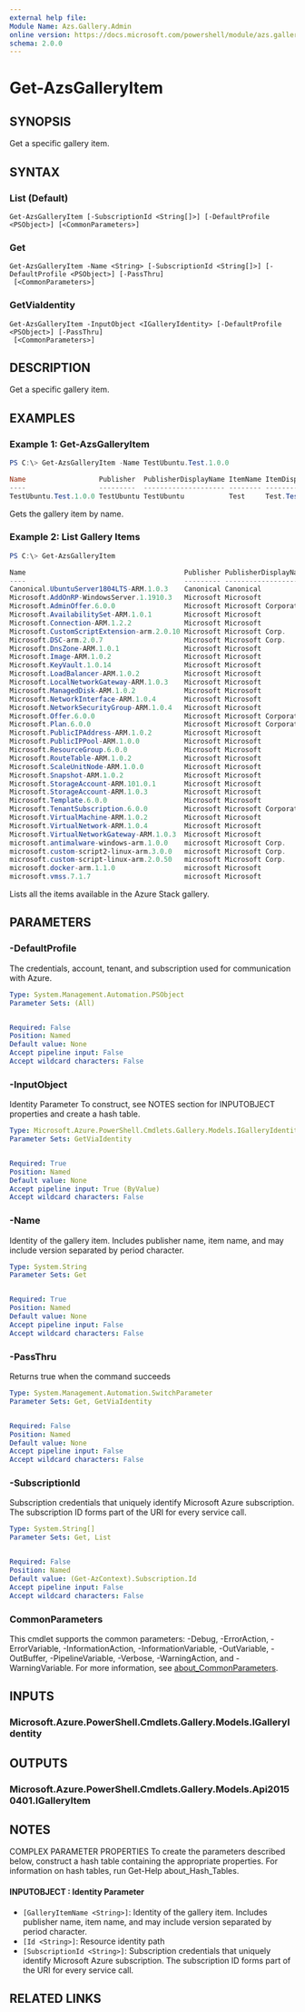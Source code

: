 ```yaml
---
external help file:
Module Name: Azs.Gallery.Admin
online version: https://docs.microsoft.com/powershell/module/azs.gallery.admin/get-azsgalleryitem
schema: 2.0.0
---
```


# Get-AzsGalleryItem

## SYNOPSIS
Get a specific gallery item.

## SYNTAX

### List (Default)
```
Get-AzsGalleryItem [-SubscriptionId <String[]>] [-DefaultProfile <PSObject>] [<CommonParameters>]
```

### Get
```
Get-AzsGalleryItem -Name <String> [-SubscriptionId <String[]>] [-DefaultProfile <PSObject>] [-PassThru]
 [<CommonParameters>]
```

### GetViaIdentity
```
Get-AzsGalleryItem -InputObject <IGalleryIdentity> [-DefaultProfile <PSObject>] [-PassThru]
 [<CommonParameters>]
```

## DESCRIPTION
Get a specific gallery item.

## EXAMPLES

### Example 1: Get-AzsGalleryItem
```powershell
PS C:\> Get-AzsGalleryItem -Name TestUbuntu.Test.1.0.0

Name                  Publisher  PublisherDisplayName ItemName ItemDisplayName       Version Summary
----                  ---------  -------------------- -------- ---------------       ------- -------
TestUbuntu.Test.1.0.0 TestUbuntu TestUbuntu           Test     Test.TestUbuntu.1.0.0 1.0.0   Create a simple VM
```

Gets the gallery item by name.

### Example 2: List Gallery Items
```powershell
PS C:\> Get-AzsGalleryItem

Name                                       Publisher PublisherDisplayName  ItemName                  ItemDisplayName
----                                       --------- --------------------  --------                  ---------------
Canonical.UbuntuServer1804LTS-ARM.1.0.3    Canonical Canonical             UbuntuServer1804LTS-ARM   Ubuntu Server 1...
Microsoft.AddOnRP-WindowsServer.1.1910.3   Microsoft Microsoft             AddOnRP-WindowsServer     Microsoft Azure...
Microsoft.AdminOffer.6.0.0                 Microsoft Microsoft Corporation AdminOffer                Offer
Microsoft.AvailabilitySet-ARM.1.0.1        Microsoft Microsoft             AvailabilitySet-ARM       Availability Set
Microsoft.Connection-ARM.1.2.2             Microsoft Microsoft             Connection-ARM            Connection
Microsoft.CustomScriptExtension-arm.2.0.10 Microsoft Microsoft Corp.       CustomScriptExtension-arm Custom Script E...
Microsoft.DSC-arm.2.0.7                    Microsoft Microsoft Corp.       DSC-arm                   PowerShell Desi...
Microsoft.DnsZone-ARM.1.0.1                Microsoft Microsoft             DnsZone-ARM               DNS zone
Microsoft.Image-ARM.1.0.2                  Microsoft Microsoft             Image-ARM                 Image
Microsoft.KeyVault.1.0.14                  Microsoft Microsoft             KeyVault                  Key Vault
Microsoft.LoadBalancer-ARM.1.0.2           Microsoft Microsoft             LoadBalancer-ARM          Load Balancer
Microsoft.LocalNetworkGateway-ARM.1.0.3    Microsoft Microsoft             LocalNetworkGateway-ARM   Local network g...
Microsoft.ManagedDisk-ARM.1.0.2            Microsoft Microsoft             ManagedDisk-ARM           Managed Disks
Microsoft.NetworkInterface-ARM.1.0.4       Microsoft Microsoft             NetworkInterface-ARM      Network interface
Microsoft.NetworkSecurityGroup-ARM.1.0.4   Microsoft Microsoft             NetworkSecurityGroup-ARM  Network securit...
Microsoft.Offer.6.0.0                      Microsoft Microsoft Corporation Offer                     Offer
Microsoft.Plan.6.0.0                       Microsoft Microsoft Corporation Plan                      Plan
Microsoft.PublicIPAddress-ARM.1.0.2        Microsoft Microsoft             PublicIPAddress-ARM       Public IP address
Microsoft.PublicIPPool-ARM.1.0.0           Microsoft Microsoft             PublicIPPool-ARM          Public IP pool
Microsoft.ResourceGroup.6.0.0              Microsoft Microsoft             ResourceGroup             Resource group
Microsoft.RouteTable-ARM.1.0.2             Microsoft Microsoft             RouteTable-ARM            Route table
Microsoft.ScaleUnitNode-ARM.1.0.0          Microsoft Microsoft             ScaleUnitNode-ARM         Scale Unit Node
Microsoft.Snapshot-ARM.1.0.2               Microsoft Microsoft             Snapshot-ARM              Snapshot
Microsoft.StorageAccount-ARM.101.0.1       Microsoft Microsoft             StorageAccount-ARM        Storage account
Microsoft.StorageAccount-ARM.1.0.3         Microsoft Microsoft             StorageAccount-ARM        Storage account...
Microsoft.Template.6.0.0                   Microsoft Microsoft             Template                  Template deploy...
Microsoft.TenantSubscription.6.0.0         Microsoft Microsoft Corporation TenantSubscription        Subscription
Microsoft.VirtualMachine-ARM.1.0.2         Microsoft Microsoft             VirtualMachine-ARM        Virtual machine
Microsoft.VirtualNetwork-ARM.1.0.4         Microsoft Microsoft             VirtualNetwork-ARM        Virtual network
Microsoft.VirtualNetworkGateway-ARM.1.0.3  Microsoft Microsoft             VirtualNetworkGateway-ARM Virtual network...
microsoft.antimalware-windows-arm.1.0.0    microsoft Microsoft Corp.       antimalware-windows-arm   Microsoft Antim...
microsoft.custom-script2-linux-arm.3.0.0   microsoft Microsoft Corp.       custom-script2-linux-arm  Custom Script F...
microsoft.custom-script-linux-arm.2.0.50   microsoft Microsoft Corp.       custom-script-linux-arm   Custom Script F...
microsoft.docker-arm.1.1.0                 microsoft Microsoft             docker-arm                Docker
microsoft.vmss.7.1.7                       microsoft Microsoft             vmss                      Virtual machine...

```

Lists all the items available in the Azure Stack gallery.

## PARAMETERS

### -DefaultProfile
The credentials, account, tenant, and subscription used for communication with Azure.

```yaml
Type: System.Management.Automation.PSObject
Parameter Sets: (All)


Required: False
Position: Named
Default value: None
Accept pipeline input: False
Accept wildcard characters: False

```

### -InputObject
Identity Parameter
To construct, see NOTES section for INPUTOBJECT properties and create a hash table.

```yaml
Type: Microsoft.Azure.PowerShell.Cmdlets.Gallery.Models.IGalleryIdentity
Parameter Sets: GetViaIdentity


Required: True
Position: Named
Default value: None
Accept pipeline input: True (ByValue)
Accept wildcard characters: False

```

### -Name
Identity of the gallery item.
Includes publisher name, item name, and may include version separated by period character.

```yaml
Type: System.String
Parameter Sets: Get


Required: True
Position: Named
Default value: None
Accept pipeline input: False
Accept wildcard characters: False

```

### -PassThru
Returns true when the command succeeds

```yaml
Type: System.Management.Automation.SwitchParameter
Parameter Sets: Get, GetViaIdentity


Required: False
Position: Named
Default value: None
Accept pipeline input: False
Accept wildcard characters: False

```

### -SubscriptionId
Subscription credentials that uniquely identify Microsoft Azure subscription.
The subscription ID forms part of the URI for every service call.

```yaml
Type: System.String[]
Parameter Sets: Get, List


Required: False
Position: Named
Default value: (Get-AzContext).Subscription.Id
Accept pipeline input: False
Accept wildcard characters: False

```

### CommonParameters
This cmdlet supports the common parameters: -Debug, -ErrorAction, -ErrorVariable, -InformationAction, -InformationVariable, -OutVariable, -OutBuffer, -PipelineVariable, -Verbose, -WarningAction, and -WarningVariable. For more information, see [about_CommonParameters](http://go.microsoft.com/fwlink/?LinkID=113216).

## INPUTS

### Microsoft.Azure.PowerShell.Cmdlets.Gallery.Models.IGalleryIdentity

## OUTPUTS

### Microsoft.Azure.PowerShell.Cmdlets.Gallery.Models.Api20150401.IGalleryItem



## NOTES

COMPLEX PARAMETER PROPERTIES
To create the parameters described below, construct a hash table containing the appropriate properties. For information on hash tables, run Get-Help about_Hash_Tables.

#### INPUTOBJECT <IGalleryIdentity>: Identity Parameter
  - `[GalleryItemName <String>]`: Identity of the gallery item. Includes publisher name, item name, and may include version separated by period character.
  - `[Id <String>]`: Resource identity path
  - `[SubscriptionId <String>]`: Subscription credentials that uniquely identify Microsoft Azure subscription. The subscription ID forms part of the URI for every service call.

## RELATED LINKS

